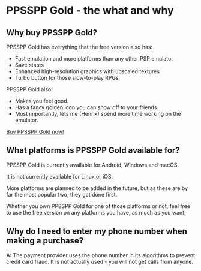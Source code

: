 # PPSSPP Gold - the what and why

## Why buy PPSSPP Gold?

PPSSPP Gold has everything that the free version also has:

* Fast emulation and more platforms than any other PSP emulator
* Save states
* Enhanced high-resolution graphics with upscaled textures
* Turbo button for those slow-to-play RPGs

PPSSPP Gold also:

* Makes you feel good.
* Has a fancy golden icon you can show off to your friends.
* Most importantly, lets me (Henrik) spend more time working on the emulator.

[Buy PPSSPP Gold now!](/buygold)

<a name="platforms"></a>

## What platforms is PPSSPP Gold available for?

PPSSPP Gold is currently available for Android, Windows and macOS.

It is not currently available for Linux or iOS.

More platforms are planned to be added in the future, but as these are by far the most popular two, they got done first.

Whether you own PPSSPP Gold for one of those platforms or not, feel free to use the free version on any platforms you have, as much as you want.

## Why do I need to enter my phone number when making a purchase?

A: The payment provider uses the phone number in its algorithms to prevent credit card fraud. It is not actually used - you will not get calls from anyone.
